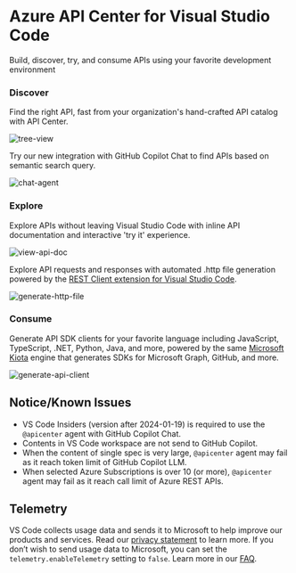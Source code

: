 # Azure API Center for Visual Studio Code

Build, discover, try, and consume APIs using your favorite development environment

### Discover

Find the right API, fast from your organization's hand-crafted API catalog with API Center.

![tree-view](https://github.com/Azure/api-center-preview/assets/1050213/1ceac52f-33a3-4841-bfae-4090ff01807f)

Try our new integration with GitHub Copilot Chat to find APIs based on semantic search query.

![chat-agent](https://github.com/Azure/api-center-preview/assets/1050213/0a46b54e-bff6-44df-b2cf-8d576ad83a3d)

### Explore

Explore APIs without leaving Visual Studio Code with inline API documentation and interactive 'try it' experience.

![view-api-doc](https://github.com/Azure/api-center-preview/assets/1050213/fa91f080-52f5-4131-b7da-5bc035368b38)

Explore API requests and responses with automated .http file generation powered by the [REST Client extension for Visual Studio Code](https://marketplace.visualstudio.com/items?itemName=humao.rest-client).

![generate-http-file](https://github.com/Azure/api-center-preview/assets/1050213/b5abd2ce-fdfd-437b-8a81-0f02c11e3f2a)

### Consume

Generate API SDK clients for your favorite language including JavaScript, TypeScript, .NET, Python, Java, and more, powered by the same [Microsoft Kiota](https://learn.microsoft.com/en-us/openapi/kiota/overview) engine that generates SDKs for Microsoft Graph, GitHub, and more.

![generate-api-client](https://github.com/Azure/api-center-preview/assets/1050213/2e0c1155-f36d-42c1-863b-1373c59a7750)

## Notice/Known Issues

- VS Code Insiders (version after 2024-01-19) is required to use the `@apicenter` agent with GitHub Copilot Chat.
- Contents in VS Code workspace are not send to GitHub Copilot.
- When the content of single spec is very large, `@apicenter` agent may fail as it reach token limit of GitHub Copilot LLM.
- When selected Azure Subscriptions is over 10 (or more), `@apicenter` agent may fail as it reach call limit of Azure REST APIs.

## Telemetry

VS Code collects usage data and sends it to Microsoft to help improve our products and services. Read our [privacy statement](https://go.microsoft.com/fwlink/?LinkID=528096&clcid=0x409) to learn more. If you don’t wish to send usage data to Microsoft, you can set the `telemetry.enableTelemetry` setting to `false`. Learn more in our [FAQ](https://code.visualstudio.com/docs/supporting/faq#_how-to-disable-telemetry-reporting).
